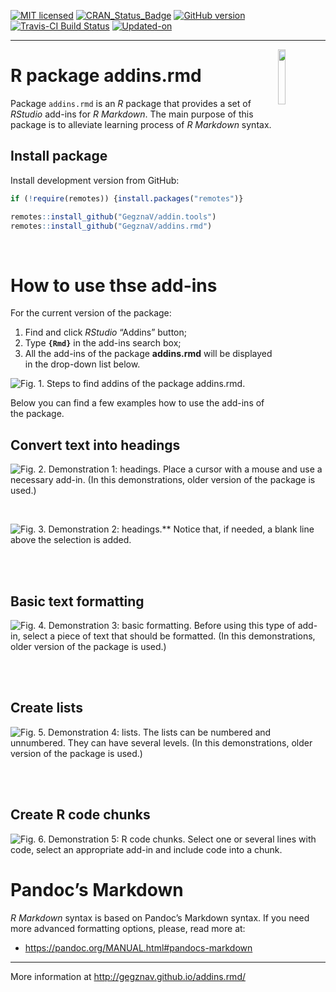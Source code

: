 
<!-- README.md is generated from README.Rmd. Please edit that file -->

[![MIT
licensed](https://img.shields.io/badge/license-MIT-blue.svg)](https://opensource.org/licenses/MIT)
[![CRAN\_Status\_Badge](http://www.r-pkg.org/badges/version/addins.rmd)](https://cran.r-project.org/package=addins.rmd)
[![GitHub
version](https://img.shields.io/badge/GitHub-0.0.9-brightgreen.svg)](https://github.com/GegznaV/addins.rmd)
[![Travis-CI Build
Status](https://travis-ci.org/GegznaV/addins.rmd.svg?branch=master)](https://travis-ci.org/GegznaV/addins.rmd)
[![Updated-on](https://img.shields.io/badge/Updated%20on-2019--10--03-yellowgreen.svg)](/commits/master)

-----

<!-- ```{r, fig.align='center', out.height='30%', out.width='30%', echo=FALSE, eval = FALSE} -->

<!-- knitr::include_graphics("http://gegznav.github.io/addins.rmd/logo.png") -->

<!-- ``` -->

<img src="http://gegznav.github.io/addins.rmd/logo.png" align="right" width="15%" height="15%"/>

# R package **addins.rmd**

Package `addins.rmd` is an *R* package that provides a set of *RStudio*
add-ins for *R Markdown*. The main purpose of this package is to
alleviate learning process of *R Markdown* syntax.

<!-- 1) **format text in R Markdown documents**:  -->

<!--     - **enclose** either selected text or selected rows with special symbols and text gets inerpreted in a special way when rendered with R Markdown (e.g., converts "bold" into "\*\*bold\*\*" -->

<!-- that is interpreted as "**bold**"). -->

<!-- 2) **insert** text (e.g., operators `%>%`, `<<-`, `%$%`) at the cursor position;  -->

<!-- 3)  **replace** symbols in selected -->

<!-- pieces of text (e.g., convert backslashes to forward slashes which results  -->

<!-- in strings like `"c:\data\"` converted into `"c:/data/"`).  -->

## Install package

<!-- Install released version from CRAN: -->

<!-- ```{r Install package from CRAN, eval=FALSE} -->

<!-- install.packages("addins.rmd") -->

<!-- ``` -->

Install development version from GitHub:

``` r
if (!require(remotes)) {install.packages("remotes")}

remotes::install_github("GegznaV/addin.tools")
remotes::install_github("GegznaV/addins.rmd")
```

<br>

# How to use thse add-ins

<!-- Recommended workflow and a few examples -->

<!-- ----------------------------------------------------- -->

<!-- Get started online http://gegznav.github.io/addins.rmd/articles/v1_workflow.html -->

<!-- And offline: -->

<!-- ```{r, eval=FALSE} -->

<!-- vignette("v1_workflow", package = "addins.rmd") -->

<!-- ``` -->

<!-- browseVignettes("addins.rmd") -->

For the current version of the package:

1)  Find and click *RStudio* “Addins” button;
2)  Type **`{Rmd}`** in the add-ins search box;
3)  All the add-ins of the package **addins.rmd** will be displayed in
    the drop-down list below.

![**Fig. 1.** Steps to find addins of the package
**addins.rmd**.](https://raw.githubusercontent.com/GegznaV/addins.rmd/master/docs/figs/steps-search-addins.png)

Below you can find a few examples how to use the add-ins of the package.

## Convert text into headings

![**Fig. 2.** **Demonstration 1: headings.** Place a cursor with a mouse
and use a necessary add-in.  
*(In this demonstrations, older version of the package is
used.)*](https://raw.githubusercontent.com/GegznaV/addins.rmd/master/docs/figs/demo-headings-1.gif)

<br>

![**Fig. 3.** Demonstration 2: headings.\*\* Notice that, if needed, a
blank line above the selection is
added.](https://raw.githubusercontent.com/GegznaV/addins.rmd/master/docs/figs/demo-headings-2.gif)

<br><br>

## Basic text formatting

![**Fig. 4.** **Demonstration 3: basic formatting.** Before using this
type of add-in, select a piece of text that should be formatted.  
*(In this demonstrations, older version of the package is
used.)*](https://raw.githubusercontent.com/GegznaV/addins.rmd/master/docs/figs/demo-formatting-1.gif)

<br><br>

## Create lists

![**Fig. 5.** **Demonstration 4: lists.** The lists can be numbered and
unnumbered. They can have several levels. *(In this demonstrations,
older version of the package is
used.)*](https://raw.githubusercontent.com/GegznaV/addins.rmd/master/docs/figs/demo-lists-1.gif)

<br><br>

## Create R code chunks

![**Fig. 6.** **Demonstration 5: R code chunks.** Select one or several
lines with code, select an appropriate add-in and include code into a
chunk.](https://raw.githubusercontent.com/GegznaV/addins.rmd/master/docs/figs/demo-chunk-add-1.gif)

# Pandoc’s Markdown

*R Markdown* syntax is based on Pandoc’s Markdown syntax. If you need
more advanced formatting options, please, read more at:

  - <https://pandoc.org/MANUAL.html#pandocs-markdown>

-----

More information at <http://gegznav.github.io/addins.rmd/>
